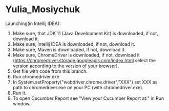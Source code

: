 # Yulia_Mosiychuk
Launching(in Intellij IDEA):

1. Make sure, that JDK 11 (Java Development Kit) is downloaded, if not, download it.
2. Make sure, Intellij IDEA is downloaded, if not, download it.
3. Make sure, Maven is downloaded, if not, download it.
4. Make sure, ChromeDriver is downloaded, if not, download it (https://chromedriver.storage.googleapis.com/index.html select the version according to the version of your browser).
5. Get file with code from this branch.
6. Run chromedriver.exe
7. In System.setProperty("webdriver.chrome.driver","XXX") set XXX as path to chromedriver.exe on your PC (with chromedriver.exe).
8. Run it.
9. To open Cucumber Report see "View your Cucumber Report at:" in Run window.
